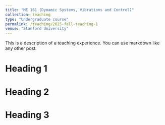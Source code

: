 ```yaml
---
title: "ME 161 (Dynamic Systems, Vibrations and Control)"
collection: teaching
type: "Undergraduate course"
permalink: /teaching/2025-fall-teaching-1
venue: "Stanford University"
---
```


This is a description of a teaching experience. You can use markdown like any other post.

Heading 1
======

Heading 2
======

Heading 3
======